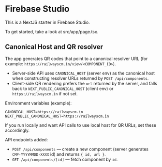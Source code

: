# Firebase Studio

This is a NextJS starter in Firebase Studio.

To get started, take a look at src/app/page.tsx.

## Canonical Host and QR resolver

The app generates QR codes that point to a canonical resolver URL (for example: `https://railwayscm.in/view/<COMPONENT_ID>`).

- Server-side API uses `CANONICAL_HOST` (server env) as the canonical host when constructing resolver URLs returned by `POST /api/components`.
- Client-side QR rendering prefers the `url` returned by the server, and falls back to `NEXT_PUBLIC_CANONICAL_HOST` (client env) or `https://railwayscm.in` if not set.

Environment variables (example):

```
CANONICAL_HOST=https://railwayscm.in
NEXT_PUBLIC_CANONICAL_HOST=https://railwayscm.in
```

If you run locally and want API calls to use local host for QR URLs, set these accordingly.

API endpoints added:

- `POST /api/components` — create a new component (server generates `CMP-YYYYMMDD-XXXX` id) and returns `{ id, url }`.
- `GET /api/components/[id]` — fetch component by `id`.

